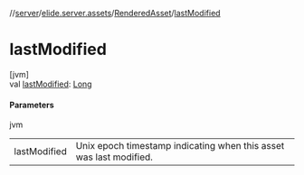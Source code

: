 //[server](../../../index.md)/[elide.server.assets](../index.md)/[RenderedAsset](index.md)/[lastModified](last-modified.md)

# lastModified

[jvm]\
val [lastModified](last-modified.md): [Long](https://kotlinlang.org/api/latest/jvm/stdlib/kotlin/-long/index.html)

#### Parameters

jvm

| | |
|---|---|
| lastModified | Unix epoch timestamp indicating when this asset was last modified. |
